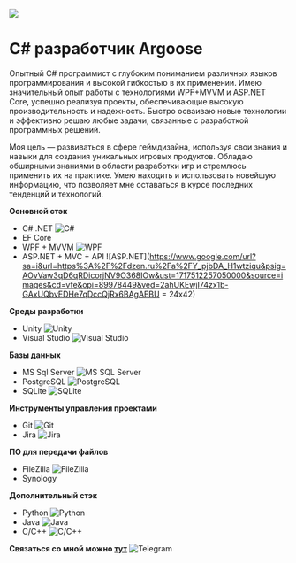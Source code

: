 ![](https://github.com/LuisanArgoose/LuisanAroose/blob/main/ArgooseLogo.png)
# C# разработчик Argoose

Опытный C# программист с глубоким пониманием различных языков программирования и высокой гибкостью в их применении. Имею значительный опыт работы с технологиями WPF+MVVM и ASP.NET Core, успешно реализуя проекты, обеспечивающие высокую производительность и надежность. Быстро осваиваю новые технологии и эффективно решаю любые задачи, связанные с разработкой программных решений.

Моя цель — развиваться в сфере геймдизайна, используя свои знания и навыки для создания уникальных игровых продуктов. Обладаю обширными знаниями в области разработки игр и стремлюсь применить их на практике. Умею находить и использовать новейшую информацию, что позволяет мне оставаться в курсе последних тенденций и технологий.

**Основной стэк**
  - C# .NET ![C#](https://img.icons8.com/color/24/000000/c-sharp-logo.png)  
  - EF Core 
  - WPF + MVVM ![WPF](https://img.icons8.com/color/24/000000/windows-10.png)
  - ASP.NET + MVC + API  ![ASP.NET](https://www.google.com/url?sa=i&url=https%3A%2F%2Fdzen.ru%2Fa%2FY_pjbDA_H1wtziqu&psig=AOvVaw3qD6qRDicorjNV9O368IOw&ust=1717512257050000&source=images&cd=vfe&opi=89978449&ved=2ahUKEwjI74zx1b-GAxUQbvEDHe7qDccQjRx6BAgAEBU = 24x42)

**Среды разработки**
  - Unity ![Unity](https://img.icons8.com/color/24/000000/unity.png)
  - Visual Studio ![Visual Studio](https://img.icons8.com/color/24/000000/visual-studio.png)

**Базы данных**
  - MS Sql Server ![MS SQL Server](https://img.icons8.com/color/24/000000/microsoft-sql-server.png)
  - PostgreSQL ![PostgreSQL](https://img.icons8.com/color/24/000000/postgreesql.png)
  - SQLite ![SQLite](https://img.icons8.com/color/24/000000/sql.png)

**Инструменты управления проектами**
  - Git ![Git](https://img.icons8.com/color/24/000000/git.png)
  - Jira ![Jira](https://img.icons8.com/color/24/000000/jira.png)

**ПО для передачи файлов**
  - FileZilla ![FileZilla](https://img.icons8.com/color/24/000000/filezilla.png)
  - Synology 

**Дополнительный стэк**
  - Python ![Python](https://img.icons8.com/color/24/000000/python.png)
  - Java ![Java](https://img.icons8.com/color/24/000000/java-coffee-cup-logo.png)
  - C/C++ ![C/C++](https://img.icons8.com/color/24/000000/c-plus-plus-logo.png)

**Связаться со мной можно [тут](https://t.me/LuisanArgoose)** ![Telegram](https://img.icons8.com/color/24/000000/telegram-app.png)
